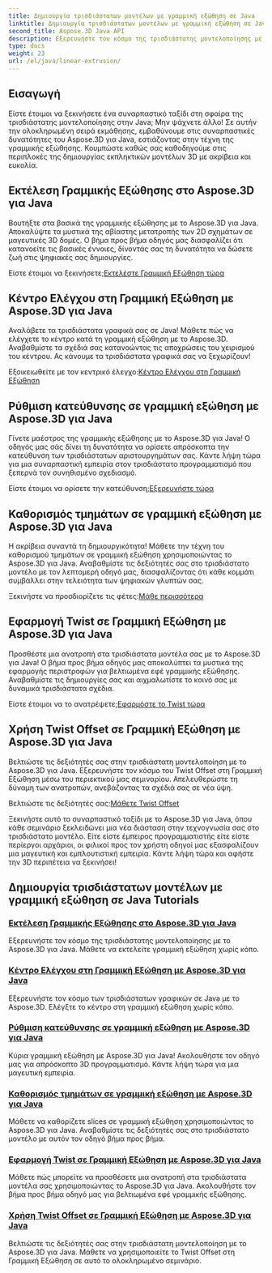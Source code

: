 ```yaml
---
title: Δημιουργία τρισδιάστατων μοντέλων με γραμμική εξώθηση σε Java
linktitle: Δημιουργία τρισδιάστατων μοντέλων με γραμμική εξώθηση σε Java
second_title: Aspose.3D Java API
description: Εξερευνήστε τον κόσμο της τρισδιάστατης μοντελοποίησης με το Aspose.3D για Java. Κατακτήστε τη γραμμική εξώθηση χωρίς κόπο. Κέντρο ελέγχου, ορίστε την κατεύθυνση, καθορίστε φέτες, εφαρμόστε περιστροφή και πολλά άλλα!
type: docs
weight: 23
url: /el/java/linear-extrusion/
---
```

## Εισαγωγή


Είστε έτοιμοι να ξεκινήσετε ένα συναρπαστικό ταξίδι στη σφαίρα της τρισδιάστατης μοντελοποίησης στην Java; Μην ψάχνετε άλλο! Σε αυτήν την ολοκληρωμένη σειρά εκμάθησης, εμβαθύνουμε στις συναρπαστικές δυνατότητες του Aspose.3D για Java, εστιάζοντας στην τέχνη της γραμμικής εξώθησης. Κουμπώστε καθώς σας καθοδηγούμε στις περιπλοκές της δημιουργίας εκπληκτικών μοντέλων 3D με ακρίβεια και ευκολία.

## Εκτέλεση Γραμμικής Εξώθησης στο Aspose.3D για Java

Βουτήξτε στα βασικά της γραμμικής εξώθησης με το Aspose.3D για Java. Αποκαλύψτε τα μυστικά της αβίαστης μετατροπής των 2D σχημάτων σε μαγευτικές 3D δομές. Ο βήμα προς βήμα οδηγός μας διασφαλίζει ότι κατανοείτε τις βασικές έννοιες, δίνοντάς σας τη δυνατότητα να δώσετε ζωή στις ψηφιακές σας δημιουργίες.

 Είστε έτοιμοι να ξεκινήσετε;[Εκτελέστε Γραμμική Εξώθηση τώρα](./performing-linear-extrusion/)

## Κέντρο Ελέγχου στη Γραμμική Εξώθηση με Aspose.3D για Java

Αναλάβετε τα τρισδιάστατα γραφικά σας σε Java! Μάθετε πώς να ελέγχετε το κέντρο κατά τη γραμμική εξώθηση με το Aspose.3D. Αναβαθμίστε τα σχέδιά σας κατανοώντας τις αποχρώσεις του χειρισμού του κέντρου. Ας κάνουμε τα τρισδιάστατα γραφικά σας να ξεχωρίζουν!

 Εξοικειωθείτε με τον κεντρικό έλεγχο:[Κέντρο Ελέγχου στη Γραμμική Εξώθηση](./controlling-center/)

## Ρύθμιση κατεύθυνσης σε γραμμική εξώθηση με Aspose.3D για Java

Γίνετε μαέστρος της γραμμικής εξώθησης με το Aspose.3D για Java! Ο οδηγός μας σάς δίνει τη δυνατότητα να ορίσετε απρόσκοπτα την κατεύθυνση των τρισδιάστατων αριστουργημάτων σας. Κάντε λήψη τώρα για μια συναρπαστική εμπειρία στον τρισδιάστατο προγραμματισμό που ξεπερνά τον συνηθισμένο σχεδιασμό.

 Είστε έτοιμοι να ορίσετε την κατεύθυνση;[Εξερευνήστε τώρα](./setting-direction/)

## Καθορισμός τμημάτων σε γραμμική εξώθηση με Aspose.3D για Java

Η ακρίβεια συναντά τη δημιουργικότητα! Μάθετε την τέχνη του καθορισμού τμημάτων σε γραμμική εξώθηση χρησιμοποιώντας το Aspose.3D για Java. Αναβαθμίστε τις δεξιότητές σας στο τρισδιάστατο μοντέλο με τον λεπτομερή οδηγό μας, διασφαλίζοντας ότι κάθε κομμάτι συμβάλλει στην τελειότητα των ψηφιακών γλυπτών σας.

 Ξεκινήστε να προσδιορίζετε τις φέτες:[Μάθε περισσότερα](./specifying-slices/)

## Εφαρμογή Twist σε Γραμμική Εξώθηση με Aspose.3D για Java

Προσθέστε μια ανατροπή στα τρισδιάστατα μοντέλα σας με το Aspose.3D για Java! Ο βήμα προς βήμα οδηγός μας αποκαλύπτει τα μυστικά της εφαρμογής περιστροφών για βελτιωμένα εφέ γραμμικής εξώθησης. Αναβαθμίστε τις δημιουργίες σας και αιχμαλωτίστε το κοινό σας με δυναμικά τρισδιάστατα σχέδια.

 Είστε έτοιμοι να το ανατρέψετε;[Εφαρμόστε το Twist τώρα](./applying-twist/)

## Χρήση Twist Offset σε Γραμμική Εξώθηση με Aspose.3D για Java

Βελτιώστε τις δεξιότητές σας στην τρισδιάστατη μοντελοποίηση με το Aspose.3D για Java. Εξερευνήστε τον κόσμο του Twist Offset στη Γραμμική Εξώθηση μέσω του περιεκτικού μας σεμιναρίου. Απελευθερώστε τη δύναμη των ανατροπών, ανεβάζοντας τα σχέδιά σας σε νέα ύψη.

 Βελτιώστε τις δεξιότητές σας:[Μάθετε Twist Offset](./using-twist-offset/)

Ξεκινήστε αυτό το συναρπαστικό ταξίδι με το Aspose.3D για Java, όπου κάθε σεμινάριο ξεκλειδώνει μια νέα διάσταση στην τεχνογνωσία σας στο τρισδιάστατο μοντέλο. Είτε είστε έμπειρος προγραμματιστής είτε είστε περίεργοι αρχάριοι, οι φιλικοί προς τον χρήστη οδηγοί μας εξασφαλίζουν μια μαγευτική και εμπλουτιστική εμπειρία. Κάντε λήψη τώρα και αφήστε την 3D περιπέτεια να ξεκινήσει!
## Δημιουργία τρισδιάστατων μοντέλων με γραμμική εξώθηση σε Java Tutorials
### [Εκτέλεση Γραμμικής Εξώθησης στο Aspose.3D για Java](./performing-linear-extrusion/)
Εξερευνήστε τον κόσμο της τρισδιάστατης μοντελοποίησης με το Aspose.3D για Java. Μάθετε να εκτελείτε γραμμική εξώθηση χωρίς κόπο.
### [Κέντρο Ελέγχου στη Γραμμική Εξώθηση με Aspose.3D για Java](./controlling-center/)
Εξερευνήστε τον κόσμο των τρισδιάστατων γραφικών σε Java με το Aspose.3D. Ελέγξτε το κέντρο στη γραμμική εξώθηση χωρίς κόπο.
### [Ρύθμιση κατεύθυνσης σε γραμμική εξώθηση με Aspose.3D για Java](./setting-direction/)
Κύρια γραμμική εξώθηση με Aspose.3D για Java! Ακολουθήστε τον οδηγό μας για απρόσκοπτο 3D προγραμματισμό. Κάντε λήψη τώρα για μια μαγευτική εμπειρία.
### [Καθορισμός τμημάτων σε γραμμική εξώθηση με Aspose.3D για Java](./specifying-slices/)
Μάθετε να καθορίζετε slices σε γραμμική εξώθηση χρησιμοποιώντας το Aspose.3D για Java. Αναβαθμίστε τις δεξιότητές σας στο τρισδιάστατο μοντέλο με αυτόν τον οδηγό βήμα προς βήμα.
### [Εφαρμογή Twist σε Γραμμική Εξώθηση με Aspose.3D για Java](./applying-twist/)
Μάθετε πώς μπορείτε να προσθέσετε μια ανατροπή στα τρισδιάστατα μοντέλα σας χρησιμοποιώντας το Aspose.3D για Java. Ακολουθήστε τον βήμα προς βήμα οδηγό μας για βελτιωμένα εφέ γραμμικής εξώθησης.
### [Χρήση Twist Offset σε Γραμμική Εξώθηση με Aspose.3D για Java](./using-twist-offset/)
Βελτιώστε τις δεξιότητές σας στην τρισδιάστατη μοντελοποίηση με το Aspose.3D για Java. Μάθετε να χρησιμοποιείτε το Twist Offset στη Γραμμική Εξώθηση σε αυτό το ολοκληρωμένο σεμινάριο.